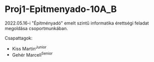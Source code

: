 # Proj1-Epitmenyado-10A_B

2022.05.16-i "Építményadó" emelt szintű informatika érettségi feladat megoldása csoportmunkában.

Csapattagok:

- Kiss Martin<sup>Junior</sup>
- Gehér Marcell<sup>Senior</sup>
